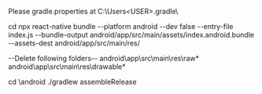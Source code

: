 Please gradle.properties at C:\Users\<USER>\.gradle\

cd <project root>
npx react-native bundle --platform android --dev false --entry-file index.js --bundle-output android/app/src/main/assets/index.android.bundle  --assets-dest android/app/src/main/res/
 
--Delete following folders--
android\app\src\main\res\raw\*
android\app\src\main\res\drawable*

cd <project root>\android
./gradlew assembleRelease